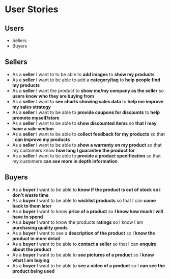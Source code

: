 # User Stories

## Users
- Sellers
- Buyers

## Sellers
- As a **seller** I want to to be able to **add images** to **show my products**
- As a **seller** I want to be able to add a **category/tag** to **help people find my products**
- As a **seller** I want the product to **show me/my company as the seller** so **users know who they are buying from**
- As a **seller** I want to **see charts showing sales data** to **help me improve my sales strategy**
- As a **seller** I want to be able to **provide coupons for discounts** to **help promote myself/store**
- As a **seller** I want to be able to **show discounted items** so **that I may have a sale section**
- As a **seller** I want to be able to **collect feedback for my products** so that I **can improve my products**
- As a **seller** I want to be able to **show a warranty on my product** so that my customers know **how long I guarantee the product for**
- As a **seller** I want to be able to **provide a product specification** so that my customers **can see more in depth information**

## Buyers
- As a **buyer** I want to be able to **know if the product is out of stock** **so i don't waste time**
- As a **buyer** I want to be able to **wishlist products** so that I can **come back to them later**
- As a **buyer** I want to know **price of a product** so **I know how much I will have to spend**
- As a **buyer** I want to know the products **ratings** so I know I am **purchasing quality goods**
- As a **buyer** I want to see a **description of the product** so I **know the product in more detail**
- As a **buyer** I want to be able to **contact a seller** so that I can **enquire about the product**
- As a **buyer** I want to be able to **see pictures of a product** so I **know what I am buying**
- As a **buyer** I want to be able to **see a video of a product** so I **can see the product being used**
